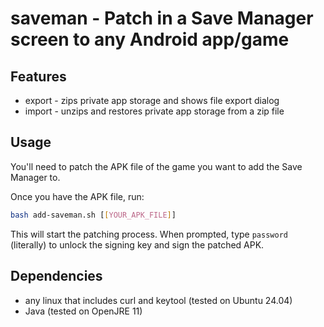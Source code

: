 # saveman - Patch in a Save Manager screen to any Android app/game

## Features

- export - zips private app storage and shows file export dialog
- import - unzips and restores private app storage from a zip file

## Usage

You'll need to patch the APK file of the game you want to add the Save Manager to.

Once you have the APK file, run:

```bash
bash add-saveman.sh [[YOUR_APK_FILE]]
```

This will start the patching process. When prompted, type `password` (literally) to unlock the signing key and sign the patched APK.

## Dependencies

- any linux that includes curl and keytool (tested on Ubuntu 24.04)
- Java (tested on OpenJRE 11)
